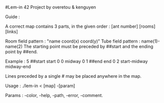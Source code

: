 #Lem-in 42 Project by overetou & kenguyen

Guide :

A correct map contains 3 parts, in the given order :
	[ant number]
	[rooms]
	[links]

Room field pattern :
	"name coord(x) coord(y)"
Tube field pattern :
	name(1)-name(2)
The starting point must be preceded by ##start and the ending point by ##end.

Example :
5
##start
start 0 0
midway 0 1
##end
end 0 2
start-midway
midway-end

Lines preceded by a single # may be placed anywhere in the map.

Usage : ./lem-in < [map] -[param]

Params : -color, -help, -path, -error, -comment.
